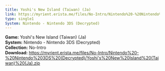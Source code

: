 ```yaml
---
title: Yoshi's New Island (Taiwan) (Ja)
link: https://myrient.erista.me/files/No-Intro/Nintendo%20-%20Nintendo%203DS%20(Decrypted)/Yoshi's%20New%20Island%20(Taiwan)%20(Ja).zip
type: single1
System: Nintendo - Nintendo 3DS (Decrypted)
---
```

<b>Game:</b> Yoshi's New Island (Taiwan) (Ja)<br>
<b>System:</b> Nintendo - Nintendo 3DS (Decrypted)<br>
<b>Collection:</b> No-Intro<br>
<b>Download:</b> https://myrient.erista.me/files/No-Intro/Nintendo%20-%20Nintendo%203DS%20(Decrypted)/Yoshi's%20New%20Island%20(Taiwan)%20(Ja).zip